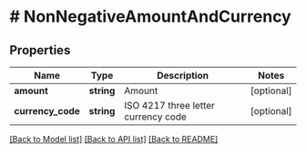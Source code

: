 # # NonNegativeAmountAndCurrency

## Properties

Name | Type | Description | Notes
------------ | ------------- | ------------- | -------------
**amount** | **string** | Amount | [optional]
**currency_code** | **string** | ISO 4217 three letter currency code | [optional]

[[Back to Model list]](../../README.md#models) [[Back to API list]](../../README.md#endpoints) [[Back to README]](../../README.md)
